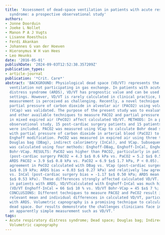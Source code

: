 ```yaml
---
title: 'Assessment of dead-space ventilation in patients with acute respiratory distress
  syndrome: a prospective observational study'
authors:
- Jonne Doorduin
- Joeke L Nollet
- Manon P A J Vugts
- Lisanne Roesthuis
- Ferdi Akankan
- Johannes G van der Hoeven
- Hieronymus W H van Hees
- Leo Heunks
date: '2016-05-01'
publishDate: '2024-09-03T12:52:38.357209Z'
publication_types:
- article-journal
publication: '*Crit. Care*'
abstract: 'BACKGROUND: Physiological dead space (VD/VT) represents the fraction of
  ventilation not participating in gas exchange. In patients with acute respiratory
  distress syndrome (ARDS), VD/VT has prognostic value and can be used to guide ventilator
  settings. However, VD/VT is rarely calculated in clinical practice, because its
  measurement is perceived as challenging. Recently, a novel technique to calculate
  partial pressure of carbon dioxide in alveolar air (PACO2) using volumetric capnography
  (VCap) was validated. The purpose of the present study was to evaluate how VCap
  and other available techniques to measure PACO2 and partial pressure of carbon dioxide
  in mixed expired air (PeCO2) affect calculated VD/VT. METHODS: In a prospective,
  observational study, 15 post-cardiac surgery patients and 15 patients with ARDS
  were included. PACO2 was measured using VCap to calculate Bohr dead space or substituted
  with partial pressure of carbon dioxide in arterial blood (PaCO2) to calculate the
  Enghoff modification. PeCO2 was measured in expired air using three techniques:
  Douglas bag (DBag), indirect calorimetry (InCal), and VCap. Subsequently, VD/VT
  was calculated using four methods: Enghoff-DBag, Enghoff-InCal, Enghoff-VCap, and
  Bohr-VCap. RESULTS: PaCO2 was higher than PACO2, particularly in patients with ARDS
  (post-cardiac surgery PACO2 = 4.3 $±$ 0.6 kPa vs. PaCO2 = 5.2 $±$ 0.5 kPa, P < 0.05;
  ARDS PACO2 = 3.9 $±$ 0.8 kPa vs. PaCO2 = 6.9 $±$ 1.7 kPa, P < 0.05). There was good
  agreement in PeCO2 calculated with DBag vs. VCap (post-cardiac surgery bias = 0.04
  $±$ 0.19 kPa; ARDS bias = 0.03 $±$ 0.27 kPa) and relatively low agreement with DBag
  vs. InCal (post-cardiac surgery bias = -1.17 $±$ 0.50 kPa; ARDS mean bias = -0.15
  $±$ 0.53 kPa). These differences strongly affected calculated VD/VT. For example,
  in patients with ARDS, VD/VTcalculated with Enghoff-InCal was much higher than Bohr-VCap
  (VD/VT Enghoff-InCal = 66 $±$ 10 % vs. VD/VT Bohr-VCap = 45 $±$ 7 %; P < 0.05).
  CONCLUSIONS: Different techniques to measure PACO2 and PeCO2 result in clinically
  relevant mean and individual differences in calculated VD/VT, particularly in patients
  with ARDS. Volumetric capnography is a promising technique to calculate true Bohr
  dead space. Our results demonstrate the challenges clinicians face in interpreting
  an apparently simple measurement such as VD/VT.'
tags:
- Acute respiratory distress syndrome; Dead space; Douglas bag; Indirect calorimetry;
  Volumetric capnography
---
```

